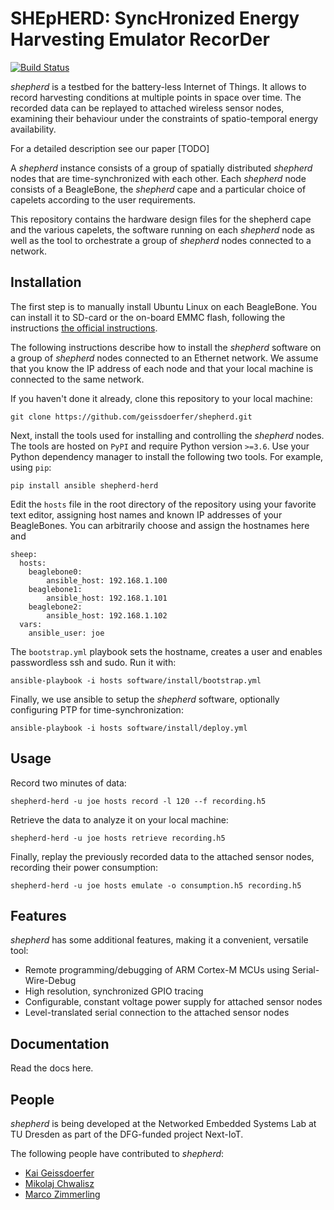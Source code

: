 # SHEpHERD: SyncHronized Energy Harvesting Emulator RecorDer

[![Build Status](https://travis-ci.com/geissdoerfer/shepherd.svg?token=FcGuqzEQVKohWmUUbLAD&branch=master)](https://travis-ci.com/geissdoerfer/shepherd)

*shepherd* is a testbed for the battery-less Internet of Things.
It allows to record harvesting conditions at multiple points in space over time.
The recorded data can be replayed to attached wireless sensor nodes, examining their behaviour under the constraints of spatio-temporal energy availability.

For a detailed description see our paper [TODO]

A *shepherd* instance consists of a group of spatially distributed *shepherd* nodes that are time-synchronized with each other.
Each *shepherd* node consists of a BeagleBone, the *shepherd* cape and a particular choice of capelets according to the user requirements.

This repository contains the hardware design files for the shepherd cape and the various capelets, the software running on each *shepherd* node as well as the tool to orchestrate a group of *shepherd* nodes connected to a network.


## Installation

The first step is to manually install Ubuntu Linux on each BeagleBone.
You can install it to SD-card or the on-board EMMC flash, following the instructions [the official instructions](https://elinux.org/BeagleBoardUbuntu).

The following instructions describe how to install the *shepherd* software on a group of *shepherd* nodes connected to an Ethernet network.
We assume that you know the IP address of each node and that your local machine is connected to the same network.

If you haven't done it already, clone this repository to your local machine:

```
git clone https://github.com/geissdoerfer/shepherd.git
```

Next, install the tools used for installing and controlling the *shepherd* nodes.
The tools are hosted on `PyPI` and require Python version `>=3.6`.
Use your Python dependency manager to install the following two tools.
For example, using `pip`:

```
pip install ansible shepherd-herd
```

Edit the `hosts` file in the root directory of the repository using your favorite text editor, assigning host names and known IP addresses of your BeagleBones.
You can arbitrarily choose and assign the hostnames here and 

```
sheep:
  hosts:
    beaglebone0:
        ansible_host: 192.168.1.100
    beaglebone1:
        ansible_host: 192.168.1.101
    beaglebone2:
        ansible_host: 192.168.1.102
  vars:
    ansible_user: joe
```

The `bootstrap.yml` playbook sets the hostname, creates a user and enables passwordless ssh and sudo. Run it with:

```
ansible-playbook -i hosts software/install/bootstrap.yml
```

Finally, we use ansible to setup the *shepherd* software, optionally configuring PTP for time-synchronization:

```
ansible-playbook -i hosts software/install/deploy.yml
```


## Usage

Record two minutes of data:

```
shepherd-herd -u joe hosts record -l 120 --f recording.h5
```

Retrieve the data to analyze it on your local machine:

```
shepherd-herd -u joe hosts retrieve recording.h5
```

Finally, replay the previously recorded data to the attached sensor nodes, recording their power consumption:

```
shepherd-herd -u joe hosts emulate -o consumption.h5 recording.h5
```

## Features

*shepherd* has some additional features, making it a convenient, versatile tool:

 - Remote programming/debugging of ARM Cortex-M MCUs using Serial-Wire-Debug
 - High resolution, synchronized GPIO tracing
 - Configurable, constant voltage power supply for attached sensor nodes
 - Level-translated serial connection to the attached sensor nodes

## Documentation

Read the docs here.

## People

*shepherd* is being developed at the Networked Embedded Systems Lab at TU Dresden as part of the DFG-funded project Next-IoT.

The following people have contributed to *shepherd*:

 - [Kai Geissdoerfer](https://www.researchgate.net/profile/Kai_Geissdoerfer)
 - [Mikolaj Chwalisz](https://www.tkn.tu-berlin.de/team/chwalisz/)
 - [Marco Zimmerling](https://wwwpub.zih.tu-dresden.de/~mzimmerl/)
